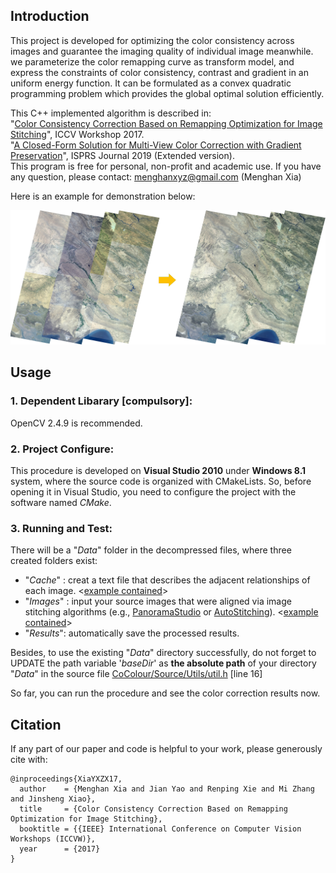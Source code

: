 ## Introduction

This project is developed for optimizing the color consistency across images and guarantee the imaging
quality of individual image meanwhile. we parameterize the color remapping curve as transform model, 
and express the constraints of color consistency, contrast and gradient in an uniform energy function. It 
can be formulated as a convex quadratic programming problem which provides the global optimal solution efficiently.

This C++ implemented algorithm is described in:  
"[Color Consistency Correction Based on Remapping Optimization for Image Stitching](http://menghanxia.github.io/papers/2017_Color_Remapping_Optimization_iccvw.pdf)", ICCV Workshop 2017.  
"[A Closed-Form Solution for Multi-View Color Correction with Gradient Preservation](http://menghanxia.github.io/papers/2019_Color_Consistency_Optimization_isprs_journal.pdf)", ISPRS Journal 2019 (Extended version).  
This program is free for personal, non-profit and academic use. If you have any question, please contact: menghanxyz@gmail.com (Menghan Xia)

Here is an example for demonstration below:

<img src="Docs/demo_show.jpg" width="900px"/>

## Usage
### 1. Dependent Libarary [compulsory]:
OpenCV 2.4.9 is recommended.

### 2. Project Configure:
This procedure is developed on **Visual Studio 2010** under **Windows 8.1** system,
where the source code is organized with CMakeLists. So, before opening it in Visual Studio,
you need to configure the project with the software named *CMake*.

### 3. Running and Test:
There will be a "*Data*" folder in the decompressed files, where three created folders exist:  
- "*Cache*"  : creat a text file that describes the adjacent relationships of each image. <[example contained](./Data/Cache)>
- "*Images*" : input your source images that were aligned via image stitching algorithms (e.g., [PanoramaStudio](https://www.tshsoft.com/en/download_en) or [AutoStitching](https://github.com/MenghanXia/AutoStitching)). <[example contained](./Data/Images)>
- "*Results*": automatically save the processed results. <creat it by yourself>

Besides, to use the existing "*Data*" directory successfully, do not forget to UPDATE the path variable 
'*baseDir*' as **the absolute path** of your directory "*Data*" in the source file [CoColour/Source/Utils/util.h](./CoColour/Source/Utils/util.h) [line 16]

So far, you can run the procedure and see the color correction results now. 

## Citation
If any part of our paper and code is helpful to your work, please generously cite with:
```
@inproceedings{XiaYXZX17,
  author    = {Menghan Xia and Jian Yao and Renping Xie and Mi Zhang and Jinsheng Xiao},
  title     = {Color Consistency Correction Based on Remapping Optimization for Image Stitching},
  booktitle = {{IEEE} International Conference on Computer Vision Workshops (ICCVW)},
  year      = {2017}
}
```
